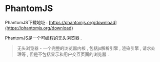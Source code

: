 # PhantomJS

PhantomJS下载地址 : [https://phantomjs.org/download](https://phantomjs.org/download)

PhantomJS是一个可编程的无头浏览器 . 

> 无头浏览器 - 一个完整的浏览器内核 , 包括js解析引擎 , 渲染引擎 , 请求处理等 , 但是不包括显示和用户交互页面的浏览器 .




